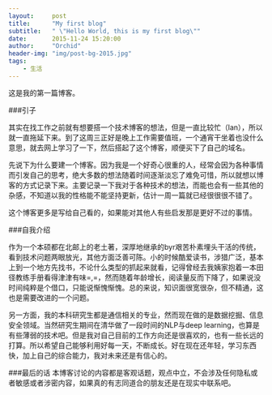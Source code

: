 ```yaml
---
layout:     post
title:      "My first blog"
subtitle:   " \"Hello World, this is my first blog\""
date:       2015-11-24 15:20:00
author:     "Orchid"
header-img: "img/post-bg-2015.jpg"
tags:
    - 生活
---
```

这是我的第一篇博客。

###引子

其实在找工作之前就有想要搭一个技术博客的想法，但是一直比较忙（lan），所以就一直拖延下来。到了这周三正好是晚上工作需要值班，一个通宵干坐着也没什么意思，就去网上学习了一下，然后搭起了这个博客，顺便买下了自己的域名。

先说下为什么要建一个博客。因为我是一个好奇心很重的人，经常会因为各种事情而引发自己的思考，绝大多数的想法随着时间逐渐淡忘了难免可惜，所以就想以博客的方式记录下来。主要记录一下我对于各种技术的想法，而能也会有一些其他的杂感，不知道以我的性格能不能坚持更新，估计一周一篇就已经很很很不错了。

这个博客更多是写给自己看的，如果能对其他人有些启发那是更好不过的事情。

###自我介绍

作为一个本硕都在北邮上的老土著，深厚地继承的byr艰苦朴素埋头干活的传统，看到技术问题两眼放光，其他方面泛善可陈。小的时候酷爱读书，涉猎广泛，基本上到一个地方先找书，不论什么类型的抓起来就看，记得曾经去我姨家抱着一本田径教练手册看得津津有味=,=，然而随着年龄增长，阅读量反而下降了，如果说没时间纯粹是个借口，只能说惭愧惭愧。总的来说，知识面很宽很杂，但不精通，这也是需要改进的一个问题。

另一方面，我的本科研究生都是通信相关的专业，然而现在做的是数据挖掘、信息安全领域。当然研究生期间在清华做了一段时间的NLP与deep learning，也算是有些薄弱的技术吧。但是我对自己目前的工作方向还是很喜欢的，也有一些长远的打算。所以希望自己能够利用好每一天，不断成长。好在现在还年轻，学习东西快，加上自己的综合能力，我对未来还是有信心的。

###最后的话
本博客讨论的内容都是客观话题，观点中立，不会涉及任何隐私或者敏感或者涉密内容，如果真的有志同道合的朋友还是在现实中联系吧。






